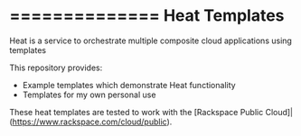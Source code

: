 ==============
Heat Templates
==============

Heat is a service to orchestrate multiple composite cloud applications using
templates

This repository provides:

* Example templates which demonstrate Heat functionality
* Templates for my own personal use

These heat templates are tested to work with the [Rackspace Public Cloud]|(https://www.rackspace.com/cloud/public).


